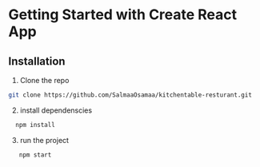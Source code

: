 # Getting Started with Create React App



## Installation
1. Clone the repo 
```sh
git clone https://github.com/SalmaaOsamaa/kitchentable-resturant.git
```

2. install dependenscies
 ```bash
   npm install
  ```
   
3. run the project 
```bash
   npm start
   ```

